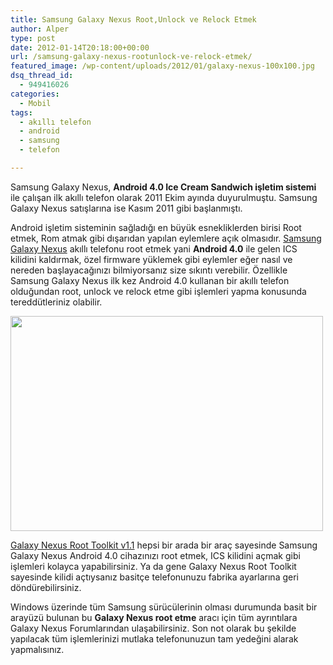 ```yaml
---
title: Samsung Galaxy Nexus Root,Unlock ve Relock Etmek
author: Alper
type: post
date: 2012-01-14T20:18:00+00:00
url: /samsung-galaxy-nexus-rootunlock-ve-relock-etmek/
featured_image: /wp-content/uploads/2012/01/galaxy-nexus-100x100.jpg
dsq_thread_id:
  - 949416026
categories:
  - Mobil
tags:
  - akıllı telefon
  - android
  - samsung
  - telefon

---
```

Samsung Galaxy Nexus, **Android 4.0 Ice Cream Sandwich işletim sistemi** ile çalışan ilk akıllı telefon olarak 2011 Ekim ayında duyurulmuştu. Samsung Galaxy Nexus satışlarına ise Kasım 2011 gibi başlanmıştı.

Android işletim sisteminin sağladığı en büyük esnekliklerden birisi Root etmek, Rom atmak gibi dışarıdan yapılan eylemlere açık olmasıdır. [Samsung Galaxy Nexus][1] akıllı telefonu root etmek yani **Android 4.0** ile gelen ICS kilidini kaldırmak, özel firmware yüklemek gibi eylemler eğer nasıl ve nereden başlayacağınızı bilmiyorsanız size sıkıntı verebilir. Özellikle Samsung Galaxy Nexus ilk kez Android 4.0 kullanan bir akıllı telefon olduğundan root, unlock ve relock etme gibi işlemleri yapma konusunda tereddütleriniz olabilir.

<img class="aligncenter size-full wp-image-7569" title="galaxy-nexus" src="https://www.murekkep.org/wp-content/uploads/2012/01/galaxy-nexus.jpg" alt="" width="500" height="344" srcset="https://www.murekkep.org/wp-content/uploads/2012/01/galaxy-nexus.jpg 500w, https://www.murekkep.org/wp-content/uploads/2012/01/galaxy-nexus-400x275.jpg 400w, https://www.murekkep.org/wp-content/uploads/2012/01/galaxy-nexus-50x34.jpg 50w, https://www.murekkep.org/wp-content/uploads/2012/01/galaxy-nexus-181x125.jpg 181w" sizes="(max-width: 500px) 100vw, 500px" /> 

[Galaxy Nexus Root Toolkit v1.1][2] hepsi bir arada bir araç sayesinde Samsung Galaxy Nexus Android 4.0 cihazınızı root etmek, ICS kilidini açmak gibi işlemleri kolayca yapabilirsiniz. Ya da gene Galaxy Nexus Root Toolkit sayesinde kilidi açtıysanız basitçe telefonunuzu fabrika ayarlarına geri döndürebilirsiniz.

Windows üzerinde tüm Samsung sürücülerinin olması durumunda basit bir arayüzü bulunan bu **Galaxy Nexus root etme** aracı için tüm ayrıntılara Galaxy Nexus Forumlarından ulaşabilirsiniz. Son not olarak bu şekilde yapılacak tüm işlemlerinizi mutlaka telefonunuzun tam yedeğini alarak yapmalısınız.

 [1]: https://www.murekkep.org/samsung-galaxy-nexus-ozellikleri-ve-android-4-0-ics-6909 "Samsung Galaxy Nexus"
 [2]: https://www.galaxynexusforum.com/forum/galaxy-nexus-hacking-mods-lte-cdma/1445-wugs-galaxy-nexus-root-toolkit.html "galaxy nexus root toolkit"